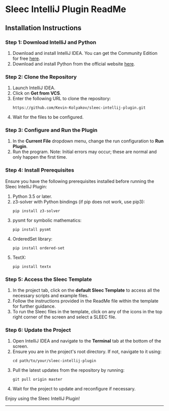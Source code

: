 # Sleec IntelliJ Plugin ReadMe

## Installation Instructions

### Step 1: Download IntelliJ and Python
1. Download and install IntelliJ IDEA. You can get the Community Edition for free [here](https://www.jetbrains.com/idea/download/?section=windows).
2. Download and install Python from the official website [here](https://www.python.org/downloads/).

### Step 2: Clone the Repository
1. Launch IntelliJ IDEA.
2. Click on **Get from VCS**.
3. Enter the following URL to clone the repository:
   ```
   https://github.com/Kevin-Kolyakov/sleec-intellij-plugin.git
   ```
4. Wait for the files to be configured.

### Step 3: Configure and Run the Plugin
1. In the **Current File** dropdown menu, change the run configuration to **Run Plugin**.
2. Run the program. Note: Initial errors may occur; these are normal and only happen the first time.

### Step 4: Install Prerequisites
Ensure you have the following prerequisites installed before running the Sleec IntelliJ Plugin:
1. Python 3.5 or later.
2. z3-solver with Python bindings (if pip does not work, use pip3):
   ```
   pip install z3-solver
   ```
3. pysmt for symbolic mathematics:
   ```
   pip install pysmt
   ```
4. OrderedSet library:
   ```
   pip install ordered-set
   ```
5. TextX:
    ```
   pip install textx
   ```

### Step 5: Access the Sleec Template
1. In the project tab, click on the **default Sleec Template** to access all the necessary scripts and example files.
2. Follow the instructions provided in the ReadMe file within the template for further guidance.
3. To run the Sleec files in the template, click on any of the icons in the top right corner of the screen and select a SLEEC file.

### Step 6: Update the Project
1. Open IntelliJ IDEA and navigate to the **Terminal** tab at the bottom of the screen.
2. Ensure you are in the project's root directory. If not, navigate to it using:
   ```
   cd path/to/your/sleec-intellij-plugin
   ```
3. Pull the latest updates from the repository by running:
   ```
   git pull origin master
   ```
4. Wait for the project to update and reconfigure if necessary.

Enjoy using the Sleec IntelliJ Plugin!

---
